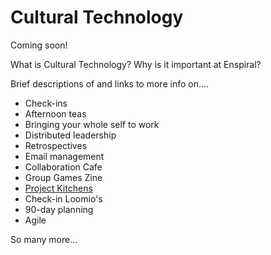 # Cultural Technology

Coming soon!

What is Cultural Technology? Why is it important at Enspiral?


Brief descriptions of and links to more info on....

* Check-ins
* Afternoon teas
* Bringing your whole self to work
* Distributed leadership
* Retrospectives
* Email management
* Collaboration Cafe
* Group Games Zine
* [Project Kitchens](project_kitchen.md)
* Check-in Loomio's
* 90-day planning
* Agile

So many more...
